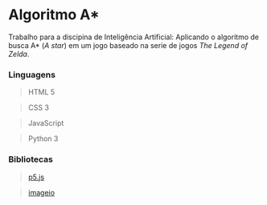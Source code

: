 # Algoritmo A*
Trabalho para a discipina de Inteligência Artificial: Aplicando o algoritmo de busca A* (*A star*) em um jogo baseado na serie de jogos *The Legend of Zelda*.

### Linguagens 
> HTML 5

> CSS 3

> JavaScript

> Python 3

### Bibliotecas
> [p5.js](https://p5js.org/)

> [imageio](https://imageio.github.io/)
